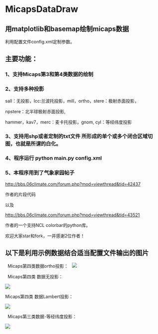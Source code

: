 # MicapsDataDraw

## 用matplotlib和basemap绘制micaps数据

利用配置文件config.xml定制参数。

## 主要功能：

### 1、支持Micaps第3和第4类数据的绘制

### 2、支持多种投影

sall：无投影，lcc:兰波托投影，mill，ortho，stere：极射赤面投影，

npstere：北半球极射赤面投影, 

hammer，kav7，merc：麦卡托投影，gnom, cyl：等经纬度投影

### 3、支持用shp或者定制的txt文件 所形成的单个或多个闭合区域切图，也就是所谓的白化。

### 4、程序运行 python main.py config.xml

### 5、本程序用到了气象家园帖子
 
   http://bbs.06climate.com/forum.php?mod=viewthread&tid=42437
   
   作者的片段代码
   
   以及
   
   http://bbs.06climate.com/forum.php?mod=viewthread&tid=43521
   
   作者的一个支持NCL colorbar的python库。
   
   欢迎大家star和fork，一并感谢2位作者！
   
## 以下是利用示例数据结合适当配置文件输出的图片
   
   Micaps第四类数据ortho投影：
   
   ![](https://github.com/flashlxy/MicapsDataDraw/raw/master/images/1.png)
   
   Micaps第四类 数据无投影：
   
   ![](https://github.com/flashlxy/MicapsDataDraw/raw/master/images/2.png)
   
   Micaps第四类 数据Lambert投影：
   
   ![](https://github.com/flashlxy/MicapsDataDraw/raw/master/images/3.png)
   
   Micaps第三类数据-等经纬度投影：
   
   ![](https://github.com/flashlxy/MicapsDataDraw/raw/master/images/4.png)
   
   
   
